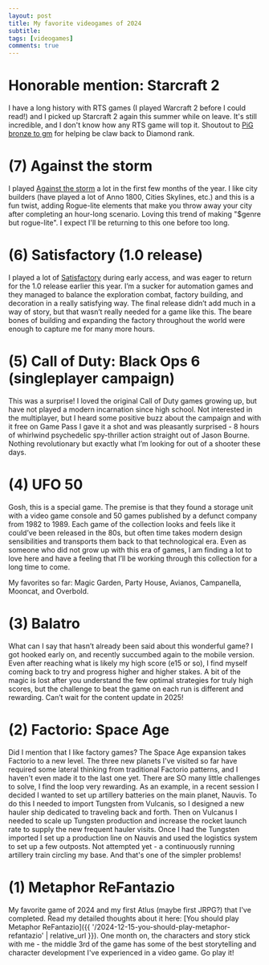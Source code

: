 ```yaml
---
layout: post
title: My favorite videogames of 2024
subtitle: 
tags: [videogames]
comments: true
---
```


# Honorable mention: Starcraft 2
I have a long history with RTS games (I played Warcraft 2 before I could read!) and I picked up Starcraft 2 again this summer while on leave. It's still incredible, and I don't know how any RTS game will top it. Shoutout to [PiG bronze to gm](https://www.youtube.com/@PiGCoaching) for helping be claw back to Diamond rank.

# (7) Against the storm
I played [Against the storm](https://store.steampowered.com/app/1336490/Against_the_Storm/) a lot in the first few months of the year. I like city builders (have played a lot of Anno 1800, Cities Skylines, etc.) and this is a fun twist, adding Rogue-lite elements that make you throw away your city after completing an hour-long scenario. Loving this trend of making "$genre but rogue-lite". I expect I'll be returning to this one before too long.

# (6) Satisfactory (1.0 release)
I played a lot of [Satisfactory](https://store.steampowered.com/app/526870/Satisfactory/) during early access, and was eager to return for the 1.0 release earlier this year. I’m a sucker for automation games and they managed to balance the exploration combat, factory building, and decoration in a really satisfying way. The final release didn’t add much in a way of story, but that wasn’t really needed for a game like this. The beare bones of building and expanding the factory throughout the world were enough to capture me for many more hours.

# (5) Call of Duty: Black Ops 6 (singleplayer campaign)
This was a surprise! I loved the original Call of Duty games growing up, but have not played a modern incarnation since high school. Not interested in the multiplayer, but I heard some positive buzz about the campaign and with it free on Game Pass I gave it a shot and was pleasantly surprised - 8 hours of whirlwind psychedelic spy-thriller action straight out of Jason Bourne. Nothing revolutionary but exactly what I’m looking for out of a shooter these days.

# (4) UFO 50
Gosh, this is a special game. The premise is that they found a storage unit with a video game console and 50 games published by a defunct company from 1982 to 1989. Each game of the collection looks and feels like it could’ve been released in the 80s, but often time takes modern design sensibilities and transports them back to that technological era. Even as someone who did not grow up with this era of games, I am finding a lot to love here and have a feeling that I’ll be working through this collection for a long time to come.

My favorites so far: Magic Garden, Party House, Avianos, Campanella, Mooncat, and Overbold.

# (3) Balatro
What can I say that hasn’t already been said about this wonderful game? I got hooked early on, and recently succumbed again to the mobile version. Even after reaching what is likely my high score (e15 or so), I find myself coming back to try and progress higher and higher stakes. A bit of the magic is lost after you understand the few optimal strategies for truly high scores, but the challenge to beat the game on each run is different and rewarding. Can’t wait for the content update in 2025!

# (2) Factorio: Space Age
Did I mention that I like factory games? The Space Age expansion takes Factorio to a new level. The three new planets I've visited so far have required some lateral thinking from traditional Factorio patterns, and I haven't even made it to the last one yet. There are SO many little challenges to solve, I find the loop very rewarding. As an example, in a recent session I decided I wanted to set up artillery batteries on the main planet, Nauvis. To do this I needed to import Tungsten from Vulcanis, so I designed a new hauler ship dedicated to traveling back and forth. Then on Vulcanus I needed to scale up Tungsten production and increase the rocket launch rate to supply the new frequent hauler visits. Once I had the Tungsten imported I set up a production line on Nauvis and used the logistics system to set up a few outposts. Not attempted yet - a continuously running artillery train circling my base. And that's one of the simpler problems!

# (1) Metaphor ReFantazio
My favorite game of 2024 and my first Atlus (maybe first JRPG?) that I've completed. Read my detailed thoughts about it here: [You should play Metaphor ReFantazio]({{ '/2024-12-15-you-should-play-metaphor-refantazio' | relative_url }}). One month on, the characters and story stick with me - the middle 3rd of the game has some of the best storytelling and character development I've experienced in a video game. Go play it!
